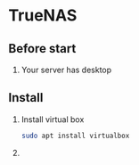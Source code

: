 # TrueNAS

## Before start
1. Your server has desktop

## Install
1. Install virtual box
   ```sh
   sudo apt install virtualbox
   ```
2. 